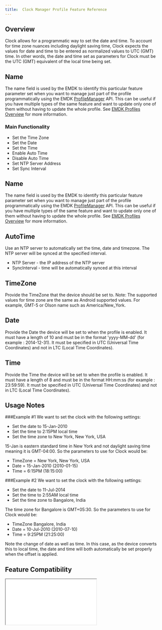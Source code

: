 ```yaml
---
title:  Clock Manager Profile Feature Reference
---
```


## Overview

Clock allows for a programmatic way to set the date and time. To account for time zone nuances including daylight saving time, Clock expects the values for date and time to be entered as normalized values to UTC (GMT) time. In other words, the date and time set as parameters for Clock must be the UTC (GMT) equivalent of the local time being set. 

## Name
The name field is used by the EMDK to identify this particular feature parameter set when you want to manage just part of the profile programmatically using the EMDK [ProfileManager](/emdk-for-android/3-1/api/ProfileManager) API. This can be useful if you have multiple types of the same feature and want to update only one of them without having to update the whole profile. See [EMDK Profiles Overview](/emdk-for-android/3-1/guide/profiles/usingwizard) for more information.

### Main Functionality

* Set the Time Zone
* Set the Date
* Set the Time
* Enable Auto Time
* Disable Auto Time
* Set NTP Server Address
* Set Sync Interval

## Name
The name field is used by the EMDK to identify this particular feature parameter set when you want to manage just part of the profile programmatically using the EMDK [ProfileManager](/emdk-for-android/3-1/api/ProfileManager) API. This can be useful if you have multiple types of the same feature and want to update only one of them without having to update the whole profile. See [EMDK Profiles Overview](/emdk-for-android/3-1/guide/profiles/usingwizard) for more information.

## AutoTime
Use an NTP server to automatically set the time, date and timezone. The NTP server will be synced at the specified interval.

* NTP Server - the IP address of the NTP server
* SyncInterval - time will be automatically synced at this interval

## TimeZone 
Provide the TimeZone that the device should be set to. Note: The supported values for time zone are the same as Android supported values. For example, GMT-5 or Olson name such as America/New_York.

## Date 
Provide the Date the device will be set to when the profile is enabled. It must have a length of 10 and must be in the format 'yyyy-MM-dd' (for example : 2014-12-31). It must be specified in UTC (Universal Time Coordinates) and not in LTC (Local Time Coordinates).

## Time
Provide the Time the device will be set to when the profile is enabled. It must have a length of 8 and must be in the format HH:mm:ss (for example : 23:59:59). It must be specified in UTC (Universal Time Coordinates) and not in LTC (Local Time Coordinates).

## Usage Notes

###Example #1
We want to set the clock with the following settings:

* Set the date to 15-Jan-2010
* Set the time to 2:15PM local time
* Set the time zone to New York, New York, USA

15-Jan is eastern standard time in New York and not daylight saving time meaning it is GMT-04:00. So the parameters to use for Clock would be:

* TimeZone = New York, New York, USA
* Date = 15-Jan-2010 (2010-01-15)
* Time = 6:15PM (18:15:00)

###Example #2
We want to set the clock with the following settings:

* Set the date to 11-Jul-2014
* Set the time to 2:55AM local time
* Set the time zone to Bangalore, India

The time zone for Bangalore is GMT+05:30. So the parameters to use for Clock would be:

* TimeZone Bangalore, India
* Date = 10-Jul-2010 (2010-07-10)
* Time = 9:25PM (21:25:00)

Note the change of date as well as time. In this case, as the device converts this to local time, the date and time will both automatically be set properly when the offset is applied.

## Feature Compatibility
<iframe src="compare.html#mx=4.3&csp=Clock&os=All&embed=true"></iframe> 

